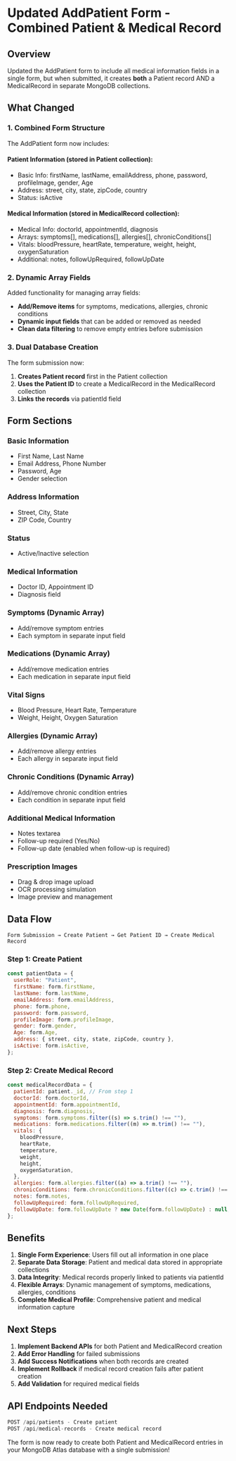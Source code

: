 # Updated AddPatient Form - Combined Patient & Medical Record

## Overview

Updated the AddPatient form to include all medical information fields in a single form, but when submitted, it creates **both** a Patient record AND a MedicalRecord in separate MongoDB collections.

## What Changed

### 1. **Combined Form Structure**

The AddPatient form now includes:

#### **Patient Information** (stored in Patient collection):

- Basic Info: firstName, lastName, emailAddress, phone, password, profileImage, gender, Age
- Address: street, city, state, zipCode, country
- Status: isActive

#### **Medical Information** (stored in MedicalRecord collection):

- Medical Info: doctorId, appointmentId, diagnosis
- Arrays: symptoms[], medications[], allergies[], chronicConditions[]
- Vitals: bloodPressure, heartRate, temperature, weight, height, oxygenSaturation
- Additional: notes, followUpRequired, followUpDate

### 2. **Dynamic Array Fields**

Added functionality for managing array fields:

- **Add/Remove items** for symptoms, medications, allergies, chronic conditions
- **Dynamic input fields** that can be added or removed as needed
- **Clean data filtering** to remove empty entries before submission

### 3. **Dual Database Creation**

The form submission now:

1. **Creates Patient record** first in the Patient collection
2. **Uses the Patient ID** to create a MedicalRecord in the MedicalRecord collection
3. **Links the records** via patientId field

## Form Sections

### **Basic Information**

- First Name, Last Name
- Email Address, Phone Number
- Password, Age
- Gender selection

### **Address Information**

- Street, City, State
- ZIP Code, Country

### **Status**

- Active/Inactive selection

### **Medical Information**

- Doctor ID, Appointment ID
- Diagnosis field

### **Symptoms** (Dynamic Array)

- Add/remove symptom entries
- Each symptom in separate input field

### **Medications** (Dynamic Array)

- Add/remove medication entries
- Each medication in separate input field

### **Vital Signs**

- Blood Pressure, Heart Rate, Temperature
- Weight, Height, Oxygen Saturation

### **Allergies** (Dynamic Array)

- Add/remove allergy entries
- Each allergy in separate input field

### **Chronic Conditions** (Dynamic Array)

- Add/remove chronic condition entries
- Each condition in separate input field

### **Additional Medical Information**

- Notes textarea
- Follow-up required (Yes/No)
- Follow-up date (enabled when follow-up is required)

### **Prescription Images**

- Drag & drop image upload
- OCR processing simulation
- Image preview and management

## Data Flow

```
Form Submission → Create Patient → Get Patient ID → Create Medical Record
```

### **Step 1: Create Patient**

```javascript
const patientData = {
  userRole: "Patient",
  firstName: form.firstName,
  lastName: form.lastName,
  emailAddress: form.emailAddress,
  phone: form.phone,
  password: form.password,
  profileImage: form.profileImage,
  gender: form.gender,
  Age: form.Age,
  address: { street, city, state, zipCode, country },
  isActive: form.isActive,
};
```

### **Step 2: Create Medical Record**

```javascript
const medicalRecordData = {
  patientId: patient._id, // From step 1
  doctorId: form.doctorId,
  appointmentId: form.appointmentId,
  diagnosis: form.diagnosis,
  symptoms: form.symptoms.filter((s) => s.trim() !== ""),
  medications: form.medications.filter((m) => m.trim() !== ""),
  vitals: {
    bloodPressure,
    heartRate,
    temperature,
    weight,
    height,
    oxygenSaturation,
  },
  allergies: form.allergies.filter((a) => a.trim() !== ""),
  chronicConditions: form.chronicConditions.filter((c) => c.trim() !== ""),
  notes: form.notes,
  followUpRequired: form.followUpRequired,
  followUpDate: form.followUpDate ? new Date(form.followUpDate) : null,
};
```

## Benefits

1. **Single Form Experience**: Users fill out all information in one place
2. **Separate Data Storage**: Patient and medical data stored in appropriate collections
3. **Data Integrity**: Medical records properly linked to patients via patientId
4. **Flexible Arrays**: Dynamic management of symptoms, medications, allergies, conditions
5. **Complete Medical Profile**: Comprehensive patient and medical information capture

## Next Steps

1. **Implement Backend APIs** for both Patient and MedicalRecord creation
2. **Add Error Handling** for failed submissions
3. **Add Success Notifications** when both records are created
4. **Implement Rollback** if medical record creation fails after patient creation
5. **Add Validation** for required medical fields

## API Endpoints Needed

```javascript
POST /api/patients - Create patient
POST /api/medical-records - Create medical record
```

The form is now ready to create both Patient and MedicalRecord entries in your MongoDB Atlas database with a single submission!
